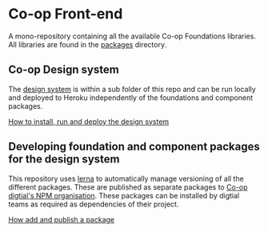 # Co-op Front-end
A mono-repository containing all the available Co-op Foundations libraries. All libraries are found in the [packages](./packages) directory.

## Co-op Design system
The [design system](http://coop.co.uk/designsystem) is within a sub folder of this repo and can be run locally and deployed to Heroku independently of the foundations and component packages. 

[How to install, run and deploy the design system](https://github.com/coopdigital/coop-frontend/blob/master/design-system/README.md)


## Developing foundation and component packages for the design system
This repository uses [lerna](https://github.com/lerna/lerna) to automatically manage versioning of all the different packages. These are published as separate packages to [Co-op digtial's NPM organisation](https://www.npmjs.com/org/coopdigital). These packages can be installed by digtial teams as required as dependencies of their project.

[How add and publish a package](https://github.com/coopdigital/coop-frontend/blob/master/packages/README.md)
